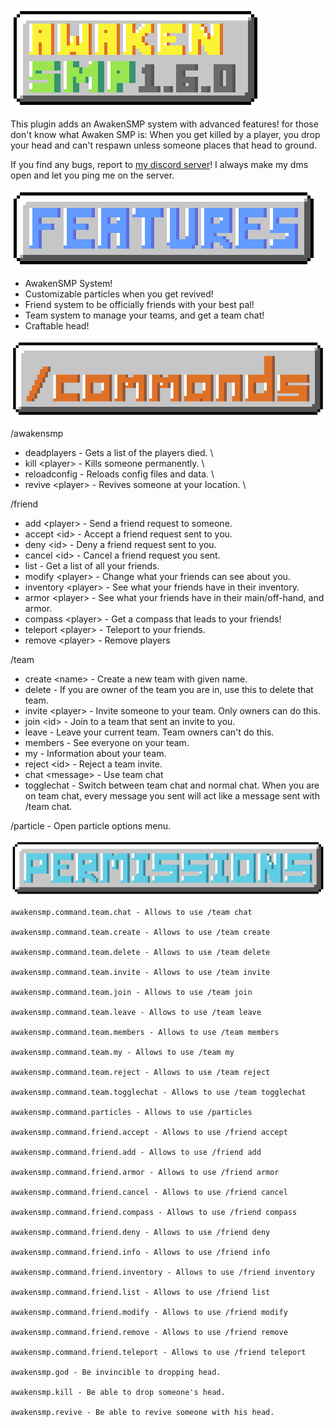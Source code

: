 ![](./images/title-export.png)

This plugin adds an AwakenSMP system with advanced features! for those don't know what Awaken SMP is: When you get killed by a player, you drop your head and can't respawn unless someone places that head to ground.

If you find any bugs, report to [my discord server](https://discord.gg/8PPgcmYNf4)! I always make my dms open and let you ping me on the server.

![](./images/features-export.png)

* AwakenSMP System!
* Customizable particles when you get revived!
* Friend system to be officially friends with your best pal!
* Team system to manage your teams, and get a team chat!
* Craftable head!

![](./images/commands-export.png)

/awakensmp
* deadplayers - Gets a list of the players died. \
* kill \<player> -  Kills someone permanently. \
* reloadconfig - Reloads config files and data. \
* revive \<player> - Revives someone at your location. \

/friend
* add \<player> - Send a friend request to someone.
* accept \<id> - Accept a friend request sent to you.
* deny \<id> - Deny a friend request sent to you.
* cancel \<id> - Cancel a friend request you sent.
* list - Get a list of all your friends.
* modify \<player> - Change what your friends can see about you.
* inventory \<player> - See what your friends have in their inventory.
* armor \<player> - See what your friends have in their main/off-hand, and armor.
* compass \<player> - Get a compass that leads to your friends!
* teleport \<player> - Teleport to your friends.
* remove \<player> - Remove players

/team
* create \<name> - Create a new team with given name.
* delete - If you are owner of the team you are in, use this to delete that team.
* invite \<player> - Invite someone to your team. Only owners can do this.
* join \<id> - Join to a team that sent an invite to you.
* leave - Leave your current team. Team owners can't do this.
* members - See everyone on your team.
* my - Information about your team.
* reject \<id> - Reject a team invite.
* chat \<message> - Use team chat
* togglechat - Switch between team chat and normal chat. When you are on team chat, every message you sent will act like a message sent with /team chat.

/particle - Open particle options menu.

![](./images/permissions-export.png)

````text
awakensmp.command.team.chat - Allows to use /team chat

awakensmp.command.team.create - Allows to use /team create

awakensmp.command.team.delete - Allows to use /team delete

awakensmp.command.team.invite - Allows to use /team invite

awakensmp.command.team.join - Allows to use /team join

awakensmp.command.team.leave - Allows to use /team leave

awakensmp.command.team.members - Allows to use /team members

awakensmp.command.team.my - Allows to use /team my

awakensmp.command.team.reject - Allows to use /team reject

awakensmp.command.team.togglechat - Allows to use /team togglechat

awakensmp.command.particles - Allows to use /particles

awakensmp.command.friend.accept - Allows to use /friend accept

awakensmp.command.friend.add - Allows to use /friend add

awakensmp.command.friend.armor - Allows to use /friend armor

awakensmp.command.friend.cancel - Allows to use /friend cancel

awakensmp.command.friend.compass - Allows to use /friend compass

awakensmp.command.friend.deny - Allows to use /friend deny

awakensmp.command.friend.info - Allows to use /friend info

awakensmp.command.friend.inventory - Allows to use /friend inventory

awakensmp.command.friend.list - Allows to use /friend list

awakensmp.command.friend.modify - Allows to use /friend modify

awakensmp.command.friend.remove - Allows to use /friend remove

awakensmp.command.friend.teleport - Allows to use /friend teleport

awakensmp.god - Be invincible to dropping head.

awakensmp.kill - Be able to drop someone's head.

awakensmp.revive - Be able to revive someone with his head.
````